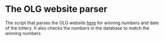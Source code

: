 # The OLG website parser

The script that parses the OLG website [here](https://lottery.olg.ca/en-ca/winning-numbers/lotto-max/have-your-numbers-won?num1=3&num2=2&num3=4&num4=7&num5=8&num6=9&num7=34) for winning numbers and date of the lottery. It also checks the numbers in the database to match the winning numbers
